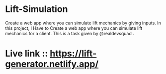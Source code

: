 # Lift-Simulation
Create a web app where you can simulate lift mechanics by giving inputs. In this project, I Have to Create a web app where you can simulate lift mechanics for a client. This is a task given by @realdevsquad .

# Live link :: https://lift-generator.netlify.app/
